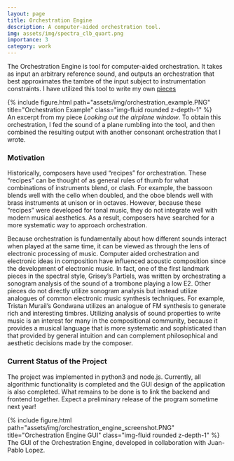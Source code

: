 ```yaml
---
layout: page
title: Orchestration Engine
description: A computer-aided orchestration tool.
img: assets/img/spectra_clb_quart.png
importance: 3
category: work
---
```


The Orchestration Engine is tool for computer-aided orchestration. It takes as input an arbitrary reference sound, and outputs an orchestration that best approximates the tambre of the input subject to instrumentation constraints. I have utilized this tool to write my own [pieces](/music/)


<div class="row">
    <div class="col-sm mt-3 mt-md-0">
        {% include figure.html path="assets/img/orchestration_example.PNG" title="Orchestration Example" class="img-fluid rounded z-depth-1" %}
    </div>
</div>
<div class="caption">
    An excerpt from my piece <i> Looking out the airplane window</i>. To obtain this orchestration, I fed the sound of a plane rumbling into the tool, and then combined the resulting output with another consonant orchestration that I wrote.
</div>


### Motivation
Historically, composers have used “recipes” for orchestration. These “recipes” can be thought of as general rules of thumb for what combinations of instruments blend, or clash. For example, the bassoon blends well with the cello when doubled, and the oboe blends well with brass instruments at unison or in octaves. However, because these “recipes” were developed for tonal music, they do not integrate well with modern musical aesthetics. As a result, composers have searched for a more systematic way to approach orchestration. 

Because orchestration is fundamentally about how different sounds interact when played at the same time, it can be viewed as through the lens of electronic processing of music. Computer aided orchestration and electronic ideas in composition have influenced acoustic composition since the development of electronic music. In fact, one of the first landmark pieces in the spectral style, Grisey’s Partiels, was written by orchestrating a sonogram analysis of the sound of a trombone playing a low E2. Other pieces do not directly utilize sonogram analysis but instead utilize analogues of common electronic music synthesis techniques. For example, Tristan Murail’s Gondwana utilizes an analogue of FM synthesis to generate rich and interesting timbres. Utilizing analysis of sound properties to write music is an interest for many in the compositional community, because it provides a musical language that is more systematic and sophisticated than that provided by general intuition and can complement philosophical and aesthetic decisions made by the composer.

### Current Status of the Project
The project was implemented in python3 and node.js. Currently, all algorithmic functionality is completed and the GUI design of the application is also completed. What remains to be done is to link the backend and frontend together. Expect a preliminary release of the program sometime next year!


<div class="row">
    <div class="col-sm mt-3 mt-md-0">
        {% include figure.html path="assets/img/orchestration_engine_screenshot.PNG" title="Orchestration Engine GUI" class="img-fluid rounded z-depth-1" %}
    </div>
</div>
<div class="caption">
    The GUI of the Orchestration Engine, developed in collaboration with Juan-Pablo Lopez.
</div>
